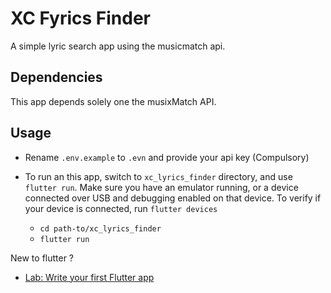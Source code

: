 # XC Fyrics Finder

A simple lyric search app using the musicmatch api.

## Dependencies
This app depends solely one the musixMatch API. 


## Usage
- Rename `.env.example` to `.evn` and provide your api key (Compulsory)
- To run an this app, switch to `xc_lyrics_finder` directory, and use `flutter run`. Make sure you have an emulator running, or a device connected over USB and debugging enabled on that device.
To verify if your device is connected, run `flutter devices`

   - `cd path-to/xc_lyrics_finder`
   - `flutter run`



New to flutter ?

- [Lab: Write your first Flutter app](https://flutter.dev/docs/get-started/codelab)

